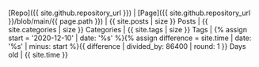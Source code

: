 <br>
[Repo]({{ site.github.repository_url }}) | [Page]({{ site.github.repository_url }}/blob/main/{{ page.path }}) | {{ site.posts | size }} Posts | {{ site.categories | size }} Categories | {{ site.tags | size }} Tags | {% assign start = '2020-12-10' | date: '%s' %}{% assign difference = site.time | date: '%s' | minus: start %}{{ difference | divided_by: 86400 | round: 1 }} Days old | {{ site.time }}
